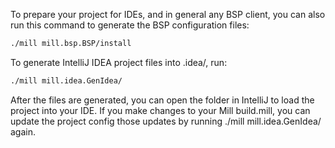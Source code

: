To prepare your project for IDEs, and in general any BSP client, you can also run this command to generate the BSP
configuration files:

```bash
./mill mill.bsp.BSP/install
```

To generate IntelliJ IDEA project files into .idea/, run:

```bash
./mill mill.idea.GenIdea/
```

After the files are generated, you can open the folder in IntelliJ to load the project into your IDE. If you make
changes to your Mill build.mill, you can update the project config those updates by running ./mill mill.idea.GenIdea/
again.
